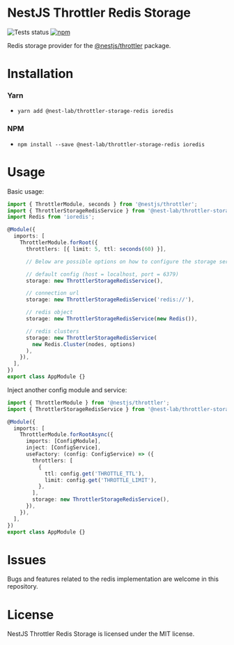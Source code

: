 # NestJS Throttler Redis Storage

![Tests status](https://img.shields.io/github/actions/workflow/status/kkoomen/nestjs-throttler-storage-redis/tests.yml?label=tests&branch=master)
[![npm](https://img.shields.io/npm/v/nestjs-throttler-storage-redis)](https://www.npmjs.com/package/nestjs-throttler-storage-redis)

Redis storage provider for the
[@nestjs/throttler](https://github.com/nestjs/throttler) package.

# Installation

### Yarn

- `yarn add @nest-lab/throttler-storage-redis ioredis`

### NPM

- `npm install --save @nest-lab/throttler-storage-redis ioredis`

# Usage

Basic usage:

```ts
import { ThrottlerModule, seconds } from '@nestjs/throttler';
import { ThrottlerStorageRedisService } from '@nest-lab/throttler-storage-redis';
import Redis from 'ioredis';

@Module({
  imports: [
    ThrottlerModule.forRoot({
      throttlers: [{ limit: 5, ttl: seconds(60) }],

      // Below are possible options on how to configure the storage service.

      // default config (host = localhost, port = 6379)
      storage: new ThrottlerStorageRedisService(),

      // connection url
      storage: new ThrottlerStorageRedisService('redis://'),

      // redis object
      storage: new ThrottlerStorageRedisService(new Redis()),

      // redis clusters
      storage: new ThrottlerStorageRedisService(
        new Redis.Cluster(nodes, options)
      ),
    }),
  ],
})
export class AppModule {}
```

Inject another config module and service:

```ts
import { ThrottlerModule } from '@nestjs/throttler';
import { ThrottlerStorageRedisService } from '@nest-lab/throttler-storage-redis';

@Module({
  imports: [
    ThrottlerModule.forRootAsync({
      imports: [ConfigModule],
      inject: [ConfigService],
      useFactory: (config: ConfigService) => ({
        throttlers: [
          {
            ttl: config.get('THROTTLE_TTL'),
            limit: config.get('THROTTLE_LIMIT'),
          },
        ],
        storage: new ThrottlerStorageRedisService(),
      }),
    }),
  ],
})
export class AppModule {}
```

# Issues

Bugs and features related to the redis implementation are welcome in this
repository.

# License

NestJS Throttler Redis Storage is licensed under the MIT license.
